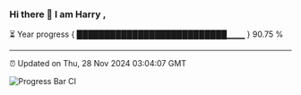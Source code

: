 ### Hi there 👋 I am Harry , 

⏳ Year progress { ███████████████████████████▁▁▁ } 90.75 %

---

⏰ Updated on Thu, 28 Nov 2024 03:04:07 GMT

![Progress Bar CI](https://github.com/duykhang68/duykhang68/workflows/Progress%20Bar%20CI/badge.svg)
